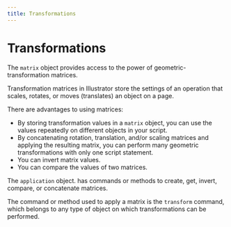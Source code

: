 ```yaml
---
title: Transformations
---
```

# Transformations

The `matrix` object provides access to the power of geometric-transformation matrices.

Transformation matrices in Illustrator store the settings of an operation that scales, rotates, or moves (translates) an object on a page.

There are advantages to using matrices:

- By storing transformation values in a `matrix` object, you can use the values repeatedly on different objects in your script.
- By concatenating rotation, translation, and/or scaling matrices and applying the resulting matrix, you can perform many geometric transformations with only one script statement.
- You can invert matrix values.
- You can compare the values of two matrices.

The `application` object. has commands or methods to create, get, invert, compare, or concatenate matrices.

The command or method used to apply a matrix is the `transform` command, which belongs to any type of object on which transformations can be performed.
